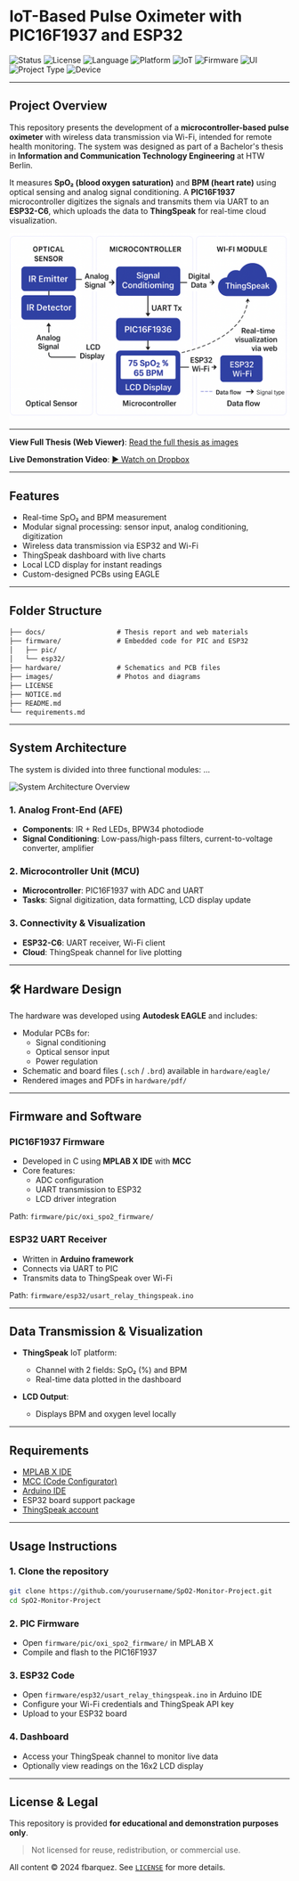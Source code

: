 # IoT-Based Pulse Oximeter with PIC16F1937 and ESP32

![Status](https://img.shields.io/badge/status-completed-brightgreen)
![License](https://img.shields.io/badge/license-Unlicensed-red)
![Language](https://img.shields.io/badge/language-C-blue.svg)
![Platform](https://img.shields.io/badge/platform-Microcontroller-orange)
![IoT](https://img.shields.io/badge/IoT-ThingSpeak-blue)
![Firmware](https://img.shields.io/badge/Firmware-MPLAB%20X-lightblue)
![UI](https://img.shields.io/badge/UI-GitHub%20Pages-lightgrey)
![Project Type](https://img.shields.io/badge/Type-Bachelor%20Thesis-yellow)
![Device](https://img.shields.io/badge/Device-PIC16F1937-blueviolet)

---

## Project Overview

This repository presents the development of a **microcontroller-based pulse oximeter** with wireless data transmission via Wi-Fi, intended for remote health monitoring. The system was designed as part of a Bachelor's thesis in **Information and Communication Technology Engineering** at HTW Berlin.

It measures **SpO₂ (blood oxygen saturation)** and **BPM (heart rate)** using optical sensing and analog signal conditioning. A **PIC16F1937** microcontroller digitizes the signals and transmits them via UART to an **ESP32-C6**, which uploads the data to **ThingSpeak** for real-time cloud visualization.

![Project Overview](images/diagram_system_overview.png)

---

**View Full Thesis (Web Viewer)**: 
[Read the full thesis as images](https://fbarquez.github.io/pulsoxi_iot/thesis/index_thesis.html)

**Live Demonstration Video**: 
[▶ Watch on Dropbox](https://www.dropbox.com/scl/fi/jzmq0wq67i9w6cfi0vw9p/FernandoBarrigaVasquez_videodesProjekts.mp4?rlkey=ytrc685q6z3rqatgajav5w1xa&st=frvmd6lj&dl=0)

---

## Features

- Real-time SpO₂ and BPM measurement
- Modular signal processing: sensor input, analog conditioning, digitization
- Wireless data transmission via ESP32 and Wi-Fi
- ThingSpeak dashboard with live charts
- Local LCD display for instant readings
- Custom-designed PCBs using EAGLE

---

## Folder Structure

```
├── docs/                  # Thesis report and web materials
├── firmware/              # Embedded code for PIC and ESP32
│   ├── pic/
│   └── esp32/
├── hardware/              # Schematics and PCB files
├── images/                # Photos and diagrams
├── LICENSE
├── NOTICE.md
├── README.md
└── requirements.md
```

---

## System Architecture

The system is divided into three functional modules:
...

![System Architecture Overview](images/architecture/system_overview.png)


### 1. Analog Front-End (AFE)
- **Components**: IR + Red LEDs, BPW34 photodiode
- **Signal Conditioning**: Low-pass/high-pass filters, current-to-voltage converter, amplifier

### 2. Microcontroller Unit (MCU)
- **Microcontroller**: PIC16F1937 with ADC and UART
- **Tasks**: Signal digitization, data formatting, LCD display update

### 3. Connectivity & Visualization
- **ESP32-C6**: UART receiver, Wi-Fi client
- **Cloud**: ThingSpeak channel for live plotting

---

## 🛠️ Hardware Design

The hardware was developed using **Autodesk EAGLE** and includes:

- Modular PCBs for:
  - Signal conditioning
  - Optical sensor input
  - Power regulation
- Schematic and board files (`.sch` / `.brd`) available in `hardware/eagle/`
- Rendered images and PDFs in `hardware/pdf/`

---

## Firmware and Software

### PIC16F1937 Firmware

- Developed in C using **MPLAB X IDE** with **MCC**
- Core features:
  - ADC configuration
  - UART transmission to ESP32
  - LCD driver integration

 Path: `firmware/pic/oxi_spo2_firmware/`

### ESP32 UART Receiver

- Written in **Arduino framework**
- Connects via UART to PIC
- Transmits data to ThingSpeak over Wi-Fi

 Path: `firmware/esp32/usart_relay_thingspeak.ino`

---

## Data Transmission & Visualization

- **ThingSpeak** IoT platform:
  - Channel with 2 fields: SpO₂ (%) and BPM
  - Real-time data plotted in the dashboard

- **LCD Output**:
  - Displays BPM and oxygen level locally

---

## Requirements

- [MPLAB X IDE](https://www.microchip.com/en-us/tools-resources/develop/mplab-x-ide)
- [MCC (Code Configurator)](https://www.microchip.com/mplab/mplab-code-configurator)
- [Arduino IDE](https://www.arduino.cc/en/software)
- ESP32 board support package
- [ThingSpeak account](https://thingspeak.com)

---

## Usage Instructions

### 1. Clone the repository

```bash
git clone https://github.com/yourusername/SpO2-Monitor-Project.git
cd SpO2-Monitor-Project
```

### 2. PIC Firmware

- Open `firmware/pic/oxi_spo2_firmware/` in MPLAB X
- Compile and flash to the PIC16F1937

### 3. ESP32 Code

- Open `firmware/esp32/usart_relay_thingspeak.ino` in Arduino IDE
- Configure your Wi-Fi credentials and ThingSpeak API key
- Upload to your ESP32 board

### 4. Dashboard

- Access your ThingSpeak channel to monitor live data
- Optionally view readings on the 16x2 LCD display

---

## License & Legal

This repository is provided **for educational and demonstration purposes only**.

> Not licensed for reuse, redistribution, or commercial use.

All content © 2024 fbarquez. 
See [`LICENSE`](LICENSE) for more details.
